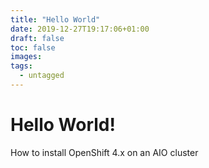 ```yaml
---
title: "Hello World"
date: 2019-12-27T19:17:06+01:00
draft: false
toc: false
images:
tags:
  - untagged
---
```


# Hello World!
How to install OpenShift 4.x on an AIO cluster
